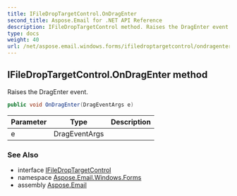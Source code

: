 ```yaml
---
title: IFileDropTargetControl.OnDragEnter
second_title: Aspose.Email for .NET API Reference
description: IFileDropTargetControl method. Raises the DragEnter event
type: docs
weight: 40
url: /net/aspose.email.windows.forms/ifiledroptargetcontrol/ondragenter/
---
```

## IFileDropTargetControl.OnDragEnter method

Raises the DragEnter event.

```csharp
public void OnDragEnter(DragEventArgs e)
```

| Parameter | Type | Description |
| --- | --- | --- |
| e | DragEventArgs |  |

### See Also

* interface [IFileDropTargetControl](../)
* namespace [Aspose.Email.Windows.Forms](../../ifiledroptargetcontrol/)
* assembly [Aspose.Email](../../../)


